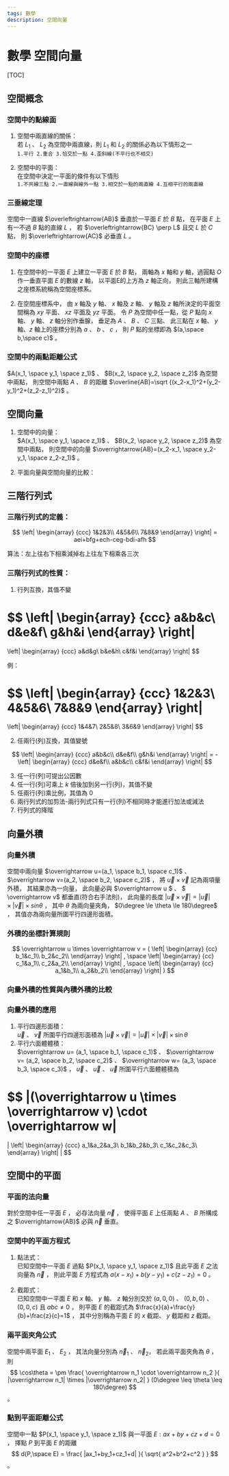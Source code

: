 ```yaml
---
tags: 數學
description: 空間向量
---
```


# 數學 空間向量

[TOC]

## 空間概念

### 空間中的點線面

1. 空間中兩直線的關係：  
若 $L_1$ 、 $L_2$ 為空間中兩直線，則 $L_1$ 和 $L_2$ 的關係必為以下情形之一  
`1.平行 2.重合 3.恰交於一點 4.歪斜線(不平行也不相交)`  

2. 空間中的平面：  
在空間中決定一平面的條件有以下情形  
`1.不共線三點 2.一直線與線外一點 3.相交於一點的兩直線 4.互相平行的兩直線`  

### 三垂線定理

空間中一直線 $\overleftrightarrow{AB}$ 垂直於一平面 $E$ 於 $B$ 點，
在平面 $E$ 上有一不過 $B$ 點的直線 $L$ ，
若 $\overleftrightarrow{BC} \perp L$ 且交 $L$ 於 $C$ 點，
則 $\overleftrightarrow{AC}$ 必垂直 $L$ 。  

### 空間中的座標

1. 在空間中的一平面 $E$ 上建立一平面 $E$ 於 $B$ 點，
兩軸為 $x$ 軸和 $y$ 軸，過圓點 $O$ 作一垂直平面 $E$ 的數線 $z$ 軸，
以平面E的上方為 $z$ 軸正向，
則此三軸所建構之座標系統稱為空間座標系。  

2. 在空間座標系中，
由 $x$ 軸及 $y$ 軸、 $x$ 軸及 $z$ 軸、 $y$ 軸及 $z$ 軸所決定的平面空間稱為 
$xy$ 平面、 $xz$ 平面及 $yz$ 平面。
令 $P$ 為空間中任一點，從 $P$ 點向 $x$ 軸、 $y$ 軸、 $z$ 軸分別作垂腺，
垂足為 $A$ 、 $B$ 、 $C$ 三點、
此三點在 $x$ 軸、 $y$ 軸、$z$ 軸上的座標分別為 $a$ 、 $b$ 、 $c$ ，
則 $P$ 點的坐標即為 $(a,\space b,\space c)$ 。  

### 空間中的兩點距離公式

 $A(x_1, \space y_1, \space z_1)$ 、 $B(x_2, \space y_2, \space z_2)$ 為空間中兩點，
則空間中兩點 $A$ 、 $B$ 的距離 $\overline{AB}=\sqrt {(x_2-x_1)^2+(y_2-y_1)^2+(z_2-z_1)^2}$ 。  

## 空間向量

1. 空間中的向量：  
 $A(x_1, \space y_1, \space z_1)$ 、 $B(x_2, \space y_2, \space z_2)$ 為空間中兩點，
則空間中的向量 $\overrightarrow{AB}=(x_2-x_1, \space y_2-y_1, \space z_2-z_1)$ 。  

2. 平面向量與空間向量的比較：  

## 三階行列式

### 三階行列式的定義：

$$
\left| 
\begin{array} 
{ccc}
1&2&3\\
4&5&6\\
7&8&9 
\end{array} 
\right|
= aei+bfg+ech-ceg-bdi-afh
$$

算法：左上往右下相乘減掉右上往左下相乘各三次  

### 三階行列式的性質：

1. 行列互換，其值不變  

$$
\left| 
\begin{array} 
{ccc}
a&b&c\\
d&e&f\\
g&h&i 
\end{array} 
\right|
= 
\left| 
\begin{array} 
{ccc}
a&d&g\\
b&e&h\\
c&f&i 
\end{array} 
\right|
$$

例：  

$$
\left| 
\begin{array} 
{ccc}
1&2&3\\
4&5&6\\
7&8&9 
\end{array} 
\right|
= 
\left| 
\begin{array} 
{ccc}
1&4&7\\
2&5&8\\
3&6&9 
\end{array} 
\right|
$$

2. 任兩行(列)互換，其值變號  

$$
\left| 
\begin{array} 
{ccc}
a&b&c\\
d&e&f\\
g&h&i 
\end{array} 
\right|
= -
\left| 
\begin{array} 
{ccc}
d&e&f\\
a&b&c\\
c&f&i 
\end{array} 
\right|
$$

3. 任一行(列)可提出公因數  
4. 任一行(列)可乘上 $k$ 倍後加到另一行(列)，其值不變  
5. 任兩行(列)乘比例，其值為 $0$   
6. 兩行列式的加剪法-兩行列式只有一行(列)不相同時才能進行加法或減法  
7. 行列式的降階  

## 向量外積

### 向量外積

空間中兩向量 $\overrightarrow u=(a_1, \space b_1, \space c_1)$ 、 $\overrightarrow v=(a_2, \space b_2, \space c_2)$ ，
將 $\overrightarrow u \times \overrightarrow v$ 記為兩項量外積，
其結果亦為一向量，
此向量必與 $\overrightarrow u $ 、 $ \overrightarrow v$ 都垂直(符合右手法則)，
此向量的長度 
$|\overrightarrow u \times \overrightarrow v| = |\overrightarrow u| \times |\overrightarrow v| \times 
sin \theta$ ，
其中 $\theta$ 為兩向量夾角，
 $0\degree \le \theta \le 180\degree$ ，
其值亦為兩向量所圍平行四邊形面積。  

### 外積的坐標計算規則

$$
\overrightarrow u \times \overrightarrow v =
(
    \left| 
    \begin{array} 
    {cc}
    b_1&c_1\\
    b_2&c_2\\
    \end{array} 
    \right|
    , \space
    \left| 
    \begin{array} 
    {cc}
    c_1&a_1\\
    c_2&a_2\\
    \end{array} 
    \right|
    , \space
    \left| 
    \begin{array} 
    {cc}
    a_1&b_1\\
    a_2&b_2\\
    \end{array} 
    \right|
)
$$

### 向量外積的性質與內積外積的比較

### 向量外積的應用

1. 平行四邊形面積：  
$\overrightarrow u$ 、 $\overrightarrow v$ 所圍平行四邊形面積為 
$|\overrightarrow u \times \overrightarrow v|= |\overrightarrow u| \times |\overrightarrow v| \times \sin \theta$
2. 平行六面體體積：  
$\overrightarrow u= (a_1, \space b_1, \space c_1)$ 、
$\overrightarrow v= (a_2, \space b_2, \space c_2)$ 、
$\overrightarrow w= (a_3, \space b_3, \space c_3)$ ，
$\overrightarrow u$ 、 $\overrightarrow u$ 、 $\overrightarrow u$ 
所圍平行六面體體積為 

$$
|(\overrightarrow u \times \overrightarrow v) \cdot \overrightarrow w|
=
|
    \left|
    \begin{array} 
    {ccc}
    a_1&a_2&a_3\\
    b_1&b_2&b_3\\
    c_1&c_2&c_3\\
    \end{array} 
    \right|
|
$$

## 空間中的平面

### 平面的法向量

對於空間中任一平面 $E$ ，
必存法向量 $\overrightarrow n$ ，
使得平面 $E$ 上任兩點 $A$ 、
 $B$ 所構成之 $\overrightarrow{AB}$ 必與 $\overrightarrow n$ 垂直。

### 空間中的平面方程式

1. 點法式：  
已知空間中一平面 $E$ 過點 $P(x_1, \space y_1, \space z_1)$ 且此平面 $E$ 之法向量為 $\overrightarrow n$ ，
則此平面 $E$ 方程式為 $a(x-x_1)+b(y-y_1)+c(z-z_1)=0$ 。  

2. 截距式：  
已知空間中一平面 $E$ 和 $x$ 軸、 $y$ 軸、 $z$ 軸分別交於
 $(a,0,0)$ 、 $(0,b,0)$ 、 $(0,0,c)$ 且 $abc\neq 0$ ，
則平面 $E$ 的截距式為 $\frac{x}{a}+\frac{y}{b}+\frac{z}{c}=1$ ，
其中分別稱為平面 $E$ 的 $x$ 截距、 $y$ 截距和 $z$ 截距。  

### 兩平面夾角公式

空間中兩平面 $E_1$ 、 $E_2$ ，
其法向量分別為 $\overrightarrow n_1$ 、 $\overrightarrow n_2$，
若此兩平面夾角為 $\theta$ ，
則 
$$
\cos\theta = \pm \frac{
    \overrightarrow n_1 \cdot \overrightarrow n_2
}{
    |\overrightarrow n_1| \times |\overrightarrow n_2|
}
(0\degree \leq \theta \leq 180\degree)
$$ 。  

### 點到平面距離公式

空間中一點 $P(x_1, \space y_1, \space z_1)$ 與一平面 $E : ax+by+cz+d=0$ ，
擇點 $P$ 到平面 $E$ 的距離
$$
d(P,\space E) = \frac{
    |ax_1+by_1+cz_1+d|
}{
    \sqrt{
        a^2+b^2+c^2
    }
}
$$ 。  
